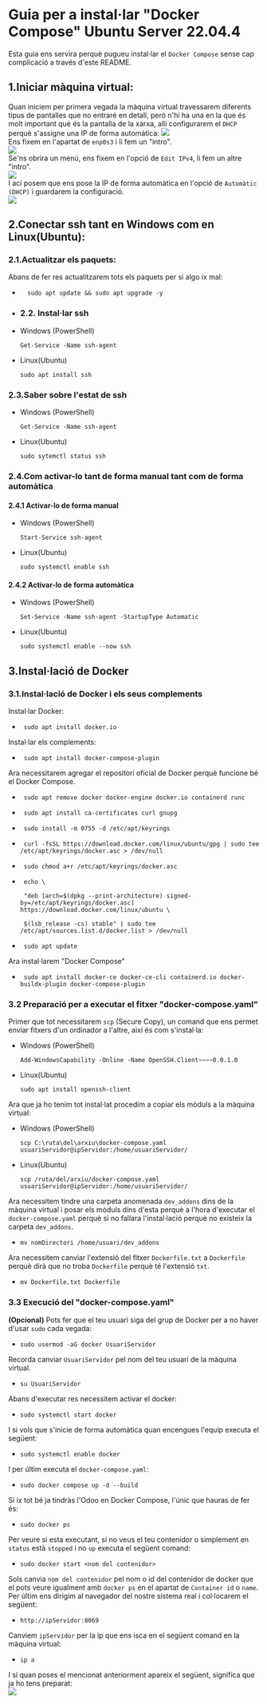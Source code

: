 # Guia per a instal·lar "Docker Compose" Ubuntu Server 22.04.4
Esta guia ens servira perquè pugueu instal·lar el `Docker Compose` sense cap complicació a través d'este README.
## 1.Iniciar màquina virtual:
Quan iniciem per primera vegada la màquina virtual travessarem diferents tipus de pantalles que no entraré en detall, però n'hi ha una en la que és molt important què és la pantalla de la xarxa, allí configurarem el `DHCP` perquè s'assigne una IP de forma automàtica:
<img src="../static/description/Instal·lació_Odoo/Pantalla de configuració de xarxa.png"><br>
Ens fixem en l'apartat de `enp0s3` i li fem un "intro".<br>
<img src="../static/description/Instal·lació_Odoo/enp0s3.png"><br>
Se'ns obrira un menú, ens fixem en l'opció de `Edit IPv4`, li fem un altre "intro".<br>
<img src="../static/description/Instal·lació_Odoo/Menú enp0s3.png"><br>
I ací posem que ens pose la IP de forma automàtica en l'opció de `Automàtic (DHCP)` i guardarem la configuració.<br>
<img src="../static/description/Instal·lació_Odoo/Configuració del DHCP.png"><br>

## 2.Conectar ssh tant en Windows com en Linux(Ubuntu):
### 2.1.Actualitzar els paquets:
Abans de fer res actualitzarem tots els paquets per si algo ix mal:
- ```plaintext
    sudo apt update && sudo apt upgrade -y
    ```
- ### 2.2. Instal·lar ssh 
 - Windows (PowerShell)
    ```plaintext
    Get-Service -Name ssh-agent
    ```
 - Linux(Ubuntu)
    ```plaintext
    sudo apt install ssh
    ```
### 2.3.Saber sobre l'estat de ssh
 - Windows (PowerShell)
    ```plaintext
    Get-Service -Name ssh-agent
    ```
 - Linux(Ubuntu)
    ```plaintext
    sudo sytemctl status ssh
    ```
### 2.4.Com activar-lo tant de forma manual tant com de forma automàtica
#### 2.4.1 Activar-lo de forma manual
 - Windows (PowerShell)
    ```plaintext
    Start-Service ssh-agent
    ```
 - Linux(Ubuntu)
    ```plaintext
    sudo systemctl enable ssh
    ```
#### 2.4.2 Activar-lo de forma automàtica
 - Windows (PowerShell)
    ```plaintext
    Set-Service -Name ssh-agent -StartupType Automatic
    ```
 - Linux(Ubuntu)
    ```plaintext
    sudo systemctl enable --now ssh
    ```
## 3.Instal·lació de Docker
### 3.1.Instal·lació de Docker i els seus complements
Instal·lar Docker:
 - ```plaintext
    sudo apt install docker.io
    ```
Instal·lar els complements:
 - ```plaintext
    sudo apt install docker-compose-plugin
    ```
Ara necessitarem agregar el repositori oficial de Docker perquè funcione bé el Docker Compose.
 - ```plaintext
    sudo apt remove docker docker-engine docker.io containerd runc
    ```
 - ```plaintext
    sudo apt install ca-certificates curl gnupg
    ```
 - ```plaintext
    sudo install -m 0755 -d /etc/apt/keyrings
    ```
 - ```plaintext
    curl -fsSL https://download.docker.com/linux/ubuntu/gpg | sudo tee /etc/apt/keyrings/docker.asc > /dev/null
    ```
 - ```plaintext
    sudo chmod a+r /etc/apt/keyrings/docker.asc
    ```
 - ```plaintext
    echo \

    "deb [arch=$(dpkg --print-architecture) signed-by=/etc/apt/keyrings/docker.asc] https://download.docker.com/linux/ubuntu \

    $(lsb_release -cs) stable" | sudo tee /etc/apt/sources.list.d/docker.list > /dev/null
    ```
 - ```plaintext
    sudo apt update
    ```
Ara instal·larem "Docker Compose"
 - ```plaintext
    sudo apt install docker-ce docker-ce-cli containerd.io docker-buildx-plugin docker-compose-plugin
    ```
### 3.2 Preparació per a executar el fitxer "docker-compose.yaml"
Primer que tot necessitarem `scp` (Secure Copy), un comand que ens permet enviar fitxers d'un ordinador a l'altre, així és com s'instal·la:
 - Windows (PowerShell)
    ```plaintext
    Add-WindowsCapability -Online -Name OpenSSH.Client~~~~0.0.1.0
    ```
 - Linux(Ubuntu)
    ```plaintext
    sudo apt install openssh-client
    ```
Ara que ja ho tenim tot instal·lat procedim a copiar els mòduls a la màquina virtual:
 - Windows (PowerShell)
    ```plaintext
    scp C:\ruta\del\arxiu\docker-compose.yaml usuariServidor@ipServidor:/home/usuariServidor/ 
    ```
 - Linux(Ubuntu)
    ```plaintext
    scp /ruta/del/arxiu/docker-compose.yaml usuariServidor@ipServidor:/home/usuariServidor/
    ```
Ara necessitem tindre una carpeta anomenada `dev_addons` dins de la màquina virtual i posar els mòduls dins d'esta perquè a l'hora d'executar el `docker-compose.yaml` perquè si no fallara l'instal·lació perquè no existeix la carpeta `dev_addons`.
 - ```plaintext
   mv nomDirectori /home/usuari/dev_addons
   ```
Ara necessitem canviar l'extensió del fitxer `Dockerfile.txt` a `Dockerfile` perquè dirà que no troba `Dockerfile` perquè té l'extensió `txt`.
 - ```plaintext
   mv Dockerfile.txt Dockerfile
   ```
### 3.3 Execució del "docker-compose.yaml"
**(Opcional)** Pots fer que el teu usuari siga del grup de Docker per a no haver d'usar `sudo` cada vegada:
 - ```plaintext
   sudo usermod -aG docker UsuariServidor
   ```
Recorda canviar `UsuariServidor` pel nom del teu usuari de la màquina virtual.
 - ```plaintext
   su UsuariServidor
   ```

Abans d'executar res necessitem activar el docker:
 - ```plaintext
   sudo systemctl start docker
   ```
I si vols que s'inicie de forma automàtica quan encengues l'equip executa el següent:
 - ```plaintext
   sudo systemctl enable docker 
   ```
I per últim executa el `docker-compose.yaml`:
 - ```plaintext
   sudo docker compose up -d --build
   ```
Sí ix tot bé ja tindràs l'Odoo en Docker Compose, l'únic que hauras de fer és:
 - ```plaintext
   sudo docker ps
   ```
Per veure si esta executant, si no veus el teu contenidor o simplement en `status` està `stopped` i no `up` executa el següent comand:
 - ```plaintext
   sudo docker start <nom del contenidor>
   ```
Sols canvia `nom del contenidor` pel nom o id del contenidor de docker que el pots veure igualment amb `docker ps` en el apartat de `Container id` o `name`.
Per últim ens dirigim al navegador del nostre sistema real i col·locarem el següent:
 - ```plaintext
   http://ipServidor:8069
   ```
Canviem `ipServidor` per la ip que ens isca en el següent comand en la màquina virtual:
 - ```plaintext
   ip a
   ```
I sí quan poses el mencionat anteriorment apareix el següent, significa que ja ho tens preparat:<br>
<img src="../static/description/Instal·lació_Odoo/Pantalla principal de Odoo.png"><br>